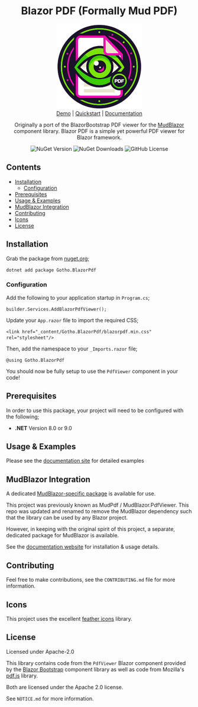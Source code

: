 <div align="center">

<h1>Blazor PDF (Formally Mud PDF)</h1>

<div><img src="img/square_small.png" width="230" alt="MudPDF" /></div>

<div><a href="https://blazorpdf.info">Demo</a> | <a href="https://blazorpdf.info/docs/quickstart">Quickstart</a> | <a href="https://blazorpdf.info/docs">Documentation</a></div>

Originally a port of the BlazorBootstrap PDF viewer for the [MudBlazor](https://mudblazor.com) component library. Blazor PDF is a simple yet powerful PDF viewer for Blazor framework.

![NuGet Version](https://img.shields.io/nuget/v/Gotho.BlazorPdf)
![NuGet Downloads](https://img.shields.io/nuget/dt/Gotho.BlazorPdf)
![GitHub License](https://img.shields.io/github/license/tgothorp/Gotho.BlazorPdf)


</div>

## Contents

- [Installation](#installation)
  * [Configuration](#Configuration)
- [Prerequisites](#prerequisites)
- [Usage & Examples](#usage---examples)
- [MudBlazor Integration](#mudblazor-integration)
- [Contributing](#contributing)
- [Icons](#icons)
- [License](#license)

## Installation

Grab the package from [nuget.org](www.nuget.org/packages/Gotho.BlazorPdf);

```
dotnet add package Gotho.BlazorPdf
```

### Configuration

Add the following to your application startup in `Program.cs`;

```
builder.Services.AddBlazorPdfViewer();
```

Update your `App.razor` file to import the required CSS;

```
<link href="_content/Gotho.BlazorPdf/blazorpdf.min.css" rel="stylesheet"/>
```

Then, add the namespace to your `_Imports.razor` file;

```
@using Gotho.BlazorPdf
```

You should now be fully setup to use the `PdfViewer` component in your code!


## Prerequisites

In order to use this package, your project will need to be configured with the following;

- **.NET** Version 8.0 or 9.0

## Usage & Examples

Please see the [documentation site](https://blazorpdf.info/docs) for detailed examples

## MudBlazor Integration

A dedicated [MudBlazor-specific package](https://www.nuget.org/packages/Gotho.BlazorPdf.MudBlazor/#readme-body-tab) is available for use.

This project was previously known as MudPdf / MudBlazor.PdfViewer. This repo was updated and renamed to remove the MudBlazor dependency such that the library can be used by any Blazor project.

However, in keeping with the original spirit of this project, a separate, dedicated package for MudBlazor is available.

See the [documentation website](https://blazorpdf.info/docs/mudblazor/quickstart) for installation & usage details.

## Contributing

Feel free to make contributions, see the `CONTRIBUTING.md` file for more information.

## Icons

This project uses the excellent [feather icons](https://github.com/feathericons/feather) library.

## License

Licensed under Apache-2.0

This library contains code from the `PdfViewer` Blazor component provided by the [Blazor Bootstrap](https://github.com/vikramlearning/blazorbootstrap/tree/main/blazorbootstrap) component library as well as code from Mozilla's [pdf.js](https://github.com/mozilla/pdf.js#online-demo) library. 

Both are licensed under the Apache 2.0 license. 

See `NOTICE.md` for more information.